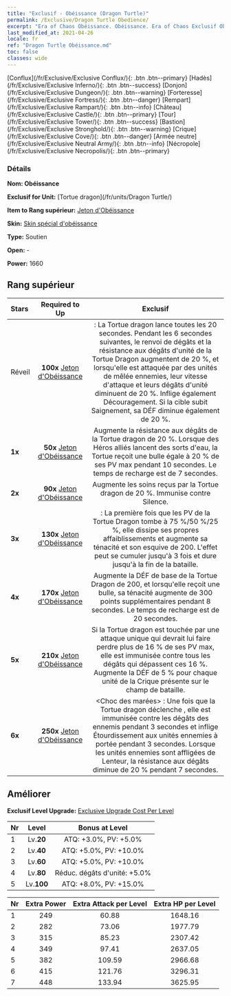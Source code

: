 ```yaml
---
title: "Exclusif - Obéissance (Dragon Turtle)"
permalink: /Exclusive/Dragon Turtle Obedience/
excerpt: "Era of Chaos Obéissance. Obéissance. Era of Chaos Exclusif Obéissance. Tortue dragon Exclusif."
last_modified_at: 2021-04-26
locale: fr
ref: "Dragon Turtle Obéissance.md"
toc: false
classes: wide
---
```

 [Conflux](/fr/Exclusive/Exclusive Conflux/){: .btn .btn--primary} [Hadès](/fr/Exclusive/Exclusive Inferno/){: .btn .btn--success} [Donjon](/fr/Exclusive/Exclusive Dungeon/){: .btn .btn--warning} [Forteresse](/fr/Exclusive/Exclusive Fortress/){: .btn .btn--danger} [Rempart](/fr/Exclusive/Exclusive Rampart/){: .btn .btn--info} [Château](/fr/Exclusive/Exclusive Castle/){: .btn .btn--primary} [Tour](/fr/Exclusive/Exclusive Tower/){: .btn .btn--success} [Bastion](/fr/Exclusive/Exclusive Stronghold/){: .btn .btn--warning} [Crique](/fr/Exclusive/Exclusive Cove/){: .btn .btn--danger} [Armée neutre](/fr/Exclusive/Exclusive Neutral Army/){: .btn .btn--info} [Nécropole](/fr/Exclusive/Exclusive Necropolis/){: .btn .btn--primary} 

### Détails
 **Nom: Obéissance** 

 **Exclusif for Unit:** [Tortue dragon](/fr/units/Dragon Turtle/) 

 **Item to Rang supérieur:** [Jeton d'Obéissance](/ItemsFR/con_1005/)

 **Skin:** [Skin spécial d'obéissance](/ItemsFR/con_673/)

 **Type:** Soutien

 **Open:** -

 **Power:** 1660

## Rang supérieur

  |     Stars    |  Required to Up | Exclusif |
  |:-------------|:---------------:|:---------------:|
  |  Réveil  | **100x** [Jeton d'Obéissance](/ItemsFR/con_1005/) | <Coquille de protection> : La Tortue dragon lance <Coquille de protection> toutes les 20 secondes. Pendant les 6 secondes suivantes, le renvoi de dégâts et la résistance aux dégâts d'unité de la Tortue Dragon augmentent de 20 %, et lorsqu'elle est attaquée par des unités de mêlée ennemies, leur vitesse d'attaque et leurs dégâts d'unité diminuent de 20 %. Inflige également Découragement. Si la cible subit Saignement, sa DÉF diminue également de 20 %. |
  | **1x** <i class="fas fa-star"/> | **50x** [Jeton d'Obéissance](/ItemsFR/con_1005/) | Augmente la résistance aux dégâts de la Tortue dragon de 20 %. Lorsque des Héros alliés lancent des sorts d'eau, la Tortue reçoit une bulle égale à 20 % de ses PV max pendant 10 secondes. Le temps de recharge est de 7 secondes. |
  | **2x** <i class="fas fa-star"/> | **90x** [Jeton d'Obéissance](/ItemsFR/con_1005/) | Augmente les soins reçus par la Tortue dragon de 20 %. Immunise contre Silence. |
  | **3x** <i class="fas fa-star"/> | **130x** [Jeton d'Obéissance](/ItemsFR/con_1005/) | <Rite abyssal> : La première fois que les PV de la Tortue Dragon tombe à 75 %/50 %/25 %, elle dissipe ses propres affaiblissements et augmente sa ténacité et son esquive de 200. L'effet peut se cumuler jusqu'à 3 fois et dure jusqu'à la fin de la bataille. |
  | **4x** <i class="fas fa-star"/> | **170x** [Jeton d'Obéissance](/ItemsFR/con_1005/) | Augmente la DÉF de base de la Tortue Dragon de 200, et lorsqu'elle reçoit une bulle, sa ténacité augmente de 300 points supplémentaires pendant 8 secondes. Le temps de recharge est de 20 secondes. |
  | **5x** <i class="fas fa-star"/> | **210x** [Jeton d'Obéissance](/ItemsFR/con_1005/) | Si la Tortue dragon est touchée par une attaque unique qui devrait lui faire perdre plus de 16 % de ses PV max, elle est immunisée contre tous les dégâts qui dépassent ces 16 %. Augmente la DÉF de 5 % pour chaque unité de la Crique présente sur le champ de bataille. |
  | **6x** <i class="fas fa-star"/> | **250x** [Jeton d'Obéissance](/ItemsFR/con_1005/) | <Choc des marées> : Une fois que la Tortue dragon déclenche <Rite abyssal>, elle est immunisée contre les dégâts des ennemis pendant 3 secondes et inflige Étourdissement aux unités ennemies à portée pendant 3 secondes. Lorsque les unités ennemies sont affligées de Lenteur, la résistance aux dégâts diminue de 20 % pendant 7 secondes. |


## Améliorer
 **Exclusif Level Upgrade:** [Exclusive Upgrade Cost Per Level](/Exclusive/ExclusiveUpgradeCostPerLevel/)

  |  Nr  |   Level  | Bonus at Level |
  |:-----|:--------:|:--------------:|
  | 1 | Lv.**20** | ATQ: +3.0%, PV: +5.0% |
  | 2 | Lv.**40** | ATQ: +5.0%, PV: +10.0% |
  | 3 | Lv.**60** | ATQ: +5.0%, PV: +10.0% |
  | 4 | Lv.**80** | Réduc. dégâts d'unité: +5.0% |
  | 5 | Lv.**100** | ATQ: +8.0%, PV: +15.0% |


  |  Nr  |  Extra Power | Extra Attack per Level | Extra HP per Level |
  |:-----|:--------:|:--------:|:--------:|
  | 1 | 249 | 60.88 | 1648.16 |
  | 2 | 282 | 73.06 | 1977.79 |
  | 3 | 315 | 85.23 | 2307.42 |
  | 4 | 349 | 97.41 | 2637.05 |
  | 5 | 382 | 109.59 | 2966.68 |
  | 6 | 415 | 121.76 | 3296.31 |
  | 7 | 448 | 133.94 | 3625.95 |


